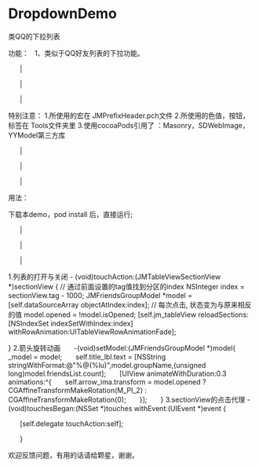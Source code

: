 # DropdownDemo
类QQ的下拉列表

功能：
     1、类似于QQ好友列表的下拉功能。
     
        |
        
        |
        
        |
     
特别注意：            1.所使用的宏在 JMPrefixHeader.pch文件
                    2.所使用的色值，按钮，标签在 Tools文件夹里
                    3.使用cocoaPods引用了 ：Masonry，SDWebImage，YYModel第三方库
         
        |
        
        |
        
        |
     
用法：

下载本demo，pod install 后，直接运行; 
    
        |
        
        |
        
        |

1.列表的打开与关闭
    - (void)touchAction:(JMTableViewSectionView *)sectionView {
    // 通过前面设置的tag值找到分区的index
    NSInteger index = sectionView.tag - 1000;
    JMFriendsGroupModel *model = [self.dataSourceArray objectAtIndex:index];
    // 每次点击, 状态变为与原来相反的值
    model.opened = !model.isOpened;
    [self.jm_tableView reloadSections:[NSIndexSet indexSetWithIndex:index] withRowAnimation:UITableViewRowAnimationFade];
    
}
 2.箭头旋转动画
        -(void)setModel:(JMFriendsGroupModel *)model{
        _model = model;
        self.title_lbl.text = [NSString stringWithFormat:@"%@(%lu)",model.groupName,(unsigned long)model.friendsList.count];
        [UIView animateWithDuration:0.3 animations:^{
        self.arrow_ima.transform = model.opened ? CGAffineTransformMakeRotation(M_PI_2) : CGAffineTransformMakeRotation(0);
        }];
        }
 3.sectionView的点击代理
        -(void)touchesBegan:(NSSet *)touches withEvent:(UIEvent *)event {
        
        [self.delegate touchAction:self];
        
        }



欢迎反馈问题，有用的话请给颗星，谢谢。
